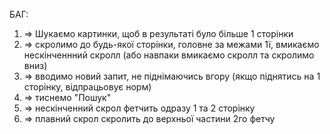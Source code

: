 БАГ:

1. => Шукаємо картинки, щоб в результаті було більше 1 сторінки
2. => скролимо до будь-якої сторінки, головне за межами 1ї, вмикаємо
   нескінченнний скролл (або навпаки вмикаємо скролл та скролимо вниз)
3. => вводимо новий запит, не піднімаючись вгору (якщо піднятись на 1 сторінку,
   відпрацьовує норм)
4. => тиснемо "Пошук"
5. => нескінченний скрол фетчить одразу 1 та 2 сторінку
6. => плавний скрол скролить до верхньої частини 2го фетчу
